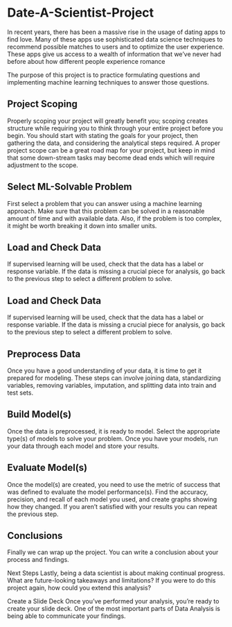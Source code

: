 # Date-A-Scientist-Project

In recent years, there has been a massive rise in the usage of dating apps to find love. Many of these apps use sophisticated data science techniques to recommend possible matches to users and to optimize the user experience. These apps give us access to a wealth of information that we’ve never had before about how different people experience romance

The purpose of this project is to practice formulating questions and implementing machine learning techniques to answer those questions. 

## Project Scoping
Properly scoping your project will greatly benefit you; scoping creates structure while requiring you to think through your entire project before you begin. You should start with stating the goals for your project, then gathering the data, and considering the analytical steps required. A proper project scope can be a great road map for your project, but keep in mind that some down-stream tasks may become dead ends which will require adjustment to the scope.

## Select ML-Solvable Problem
First select a problem that you can answer using a machine learning approach. Make sure that this problem can be solved in a reasonable amount of time and with available data. Also, if the problem is too complex, it might be worth breaking it down into smaller units.

## Load and Check Data
If supervised learning will be used, check that the data has a label or response variable. If the data is missing a crucial piece for analysis, go back to the previous step to select a different problem to solve.

## Load and Check Data
If supervised learning will be used, check that the data has a label or response variable. If the data is missing a crucial piece for analysis, go back to the previous step to select a different problem to solve.

## Preprocess Data
Once you have a good understanding of your data, it is time to get it prepared for modeling. These steps can involve joining data, standardizing variables, removing variables, imputation, and splitting data into train and test sets.

## Build Model(s)
Once the data is preprocessed, it is ready to model. Select the appropriate type(s) of models to solve your problem. Once you have your models, run your data through each model and store your results.

## Evaluate Model(s)
Once the model(s) are created, you need to use the metric of success that was defined to evaluate the model performance(s). Find the accuracy, precision, and recall of each model you used, and create graphs showing how they changed. If you aren’t satisfied with your results you can repeat the previous step.

## Conclusions
Finally we can wrap up the project. You can write a conclusion about your process and findings.

Next Steps
Lastly, being a data scientist is about making continual progress. What are future-looking takeaways and limitations? If you were to do this project again, how could you extend this analysis?

Create a Slide Deck
Once you’ve performed your analysis, you’re ready to create your slide deck. One of the most important parts of Data Analysis is being able to communicate your findings.

 

